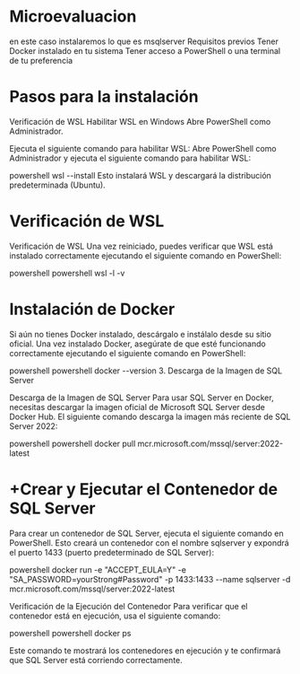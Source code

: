 # Microevaluacion

en este caso instalaremos lo que es msqlserver
Requisitos previos
Tener Docker instalado en tu sistema
Tener acceso a PowerShell o una terminal de tu preferencia
# Pasos para la instalación
Verificación de WSL
Habilitar WSL en Windows
Abre PowerShell como Administrador.

Ejecuta el siguiente comando para habilitar WSL: Abre PowerShell como Administrador y ejecuta el siguiente comando para habilitar WSL:

powershell wsl --install Esto instalará WSL y descargará la distribución predeterminada (Ubuntu).

# Verificación de WSL

Verificación de WSL Una vez reiniciado, puedes verificar que WSL está instalado correctamente ejecutando el siguiente comando en PowerShell:

powershell powershell wsl -l -v

# Instalación de Docker

 Si aún no tienes Docker instalado, descárgalo e instálalo desde su sitio oficial. Una vez instalado Docker, asegúrate de que esté funcionando correctamente ejecutando el siguiente comando en PowerShell:

powershell powershell docker --version 3. Descarga de la Imagen de SQL Server

Descarga de la Imagen de SQL Server
Para usar SQL Server en Docker, necesitas descargar la imagen oficial de Microsoft SQL Server desde Docker Hub. El siguiente comando descarga la imagen más reciente de SQL Server 2022:

powershell powershell docker pull mcr.microsoft.com/mssql/server:2022-latest

# +Crear y Ejecutar el Contenedor de SQL Server
Para crear un contenedor de SQL Server, ejecuta el siguiente comando en PowerShell. Esto creará un contenedor con el nombre sqlserver y expondrá el puerto 1433 (puerto predeterminado de SQL Server):

powershell docker run -e "ACCEPT_EULA=Y" -e "SA_PASSWORD=yourStrong#Password" -p 1433:1433 --name sqlserver -d mcr.microsoft.com/mssql/server:2022-latest

Verificación de la Ejecución del Contenedor
Para verificar que el contenedor está en ejecución, usa el siguiente comando:

powershell powershell docker ps

Este comando te mostrará los contenedores en ejecución y te confirmará que SQL Server está corriendo correctamente.


